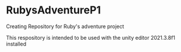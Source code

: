# RubysAdventureP1
Creating Repository for Ruby's adventure project

This respository is intended to be used with the unity editor 2021.3.8f1 installed 
